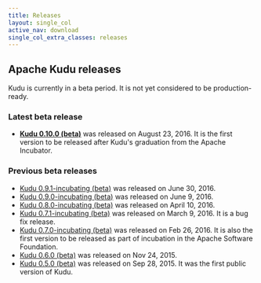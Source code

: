 ```yaml
---
title: Releases
layout: single_col
active_nav: download
single_col_extra_classes: releases
---
```


## Apache Kudu releases

Kudu is currently in a beta period. It is not yet considered to be production-ready.

### Latest beta release

* **[Kudu 0.10.0 (beta)](0.10.0/)** was released on August 23, 2016.
    It is the first version to be released after Kudu's graduation from the
    Apache Incubator.

### Previous beta releases

* [Kudu 0.9.1-incubating (beta)](0.9.1/) was released on June 30, 2016.
* [Kudu 0.9.0-incubating (beta)](0.9.0/) was released on June 9, 2016.
* [Kudu 0.8.0-incubating (beta)](0.8.0/) was released on April 10, 2016.
* [Kudu 0.7.1-incubating (beta)](0.7.1/) was released on March 9, 2016. It is a bug fix release.
* [Kudu 0.7.0-incubating (beta)](0.7.0/) was released on Feb 26, 2016.
  It is also the first version to be released as part of incubation in the Apache Software Foundation.
* [Kudu 0.6.0 (beta)](0.6.0/) was released on Nov 24, 2015.
* [Kudu 0.5.0 (beta)](0.5.0/) was released on Sep 28, 2015. It was the first public version of Kudu.
